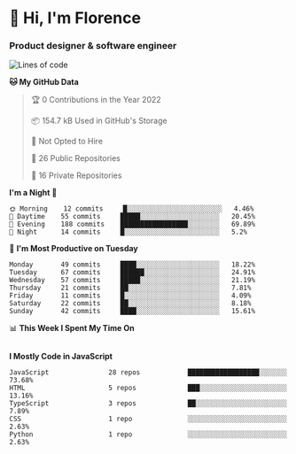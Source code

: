 <h1>👋 Hi, I'm Florence</h1>
<h3>Product designer & software engineer</h3>



<!--START_SECTION:waka-->
![Lines of code](https://img.shields.io/badge/From%20Hello%20World%20I%27ve%20Written-1%20Million%20lines%20of%20code-blue)

**🐱 My GitHub Data** 

> 🏆 0 Contributions in the Year 2022
 > 
> 📦 154.7 kB Used in GitHub's Storage 
 > 
> 🚫 Not Opted to Hire
 > 
> 📜 26 Public Repositories 
 > 
> 🔑 16 Private Repositories  
 > 
**I'm a Night 🦉** 

```text
🌞 Morning    12 commits     █░░░░░░░░░░░░░░░░░░░░░░░░   4.46% 
🌆 Daytime    55 commits     █████░░░░░░░░░░░░░░░░░░░░   20.45% 
🌃 Evening    188 commits    █████████████████░░░░░░░░   69.89% 
🌙 Night      14 commits     █░░░░░░░░░░░░░░░░░░░░░░░░   5.2%

```
📅 **I'm Most Productive on Tuesday** 

```text
Monday       49 commits     ████░░░░░░░░░░░░░░░░░░░░░   18.22% 
Tuesday      67 commits     ██████░░░░░░░░░░░░░░░░░░░   24.91% 
Wednesday    57 commits     █████░░░░░░░░░░░░░░░░░░░░   21.19% 
Thursday     21 commits     ██░░░░░░░░░░░░░░░░░░░░░░░   7.81% 
Friday       11 commits     █░░░░░░░░░░░░░░░░░░░░░░░░   4.09% 
Saturday     22 commits     ██░░░░░░░░░░░░░░░░░░░░░░░   8.18% 
Sunday       42 commits     ████░░░░░░░░░░░░░░░░░░░░░   15.61%

```


📊 **This Week I Spent My Time On** 

```text
```

**I Mostly Code in JavaScript** 

```text
JavaScript               28 repos            ██████████████████░░░░░░░   73.68% 
HTML                     5 repos             ███░░░░░░░░░░░░░░░░░░░░░░   13.16% 
TypeScript               3 repos             ██░░░░░░░░░░░░░░░░░░░░░░░   7.89% 
CSS                      1 repo              ░░░░░░░░░░░░░░░░░░░░░░░░░   2.63% 
Python                   1 repo              ░░░░░░░░░░░░░░░░░░░░░░░░░   2.63%

```



<!--END_SECTION:waka-->
